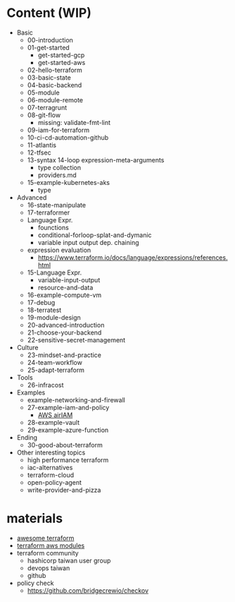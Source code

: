 # Content (WIP)

- Basic
  - 00-introduction
  - 01-get-started
    - get-started-gcp
    - get-started-aws
  - 02-hello-terraform
  - 03-basic-state
  - 04-basic-backend
  - 05-module
  - 06-module-remote
  - 07-terragrunt
  - 08-git-flow
    - missing: validate-fmt-lint
  - 09-iam-for-terraform
  - 10-ci-cd-automation-github
  - 11-atlantis
  - 12-tfsec
  - 13-syntax
    14-loop expression-meta-arguments
    - type collection
    - providers.md
  - 15-example-kubernetes-aks
    - type
- Advanced
  - 16-state-manipulate
  - 17-terraformer
  - Language Expr.
    - founctions
    - conditional-forloop-splat-and-dymanic
    - variable input output dep. chaining
  - expression evaluation
    - https://www.terraform.io/docs/language/expressions/references.html
  - 15-Language Expr.
    - variable-input-output
    - resource-and-data
  - 16-example-compute-vm
  - 17-debug
  - 18-terratest
  - 19-module-design
  - 20-advanced-introduction
  - 21-choose-your-backend
  - 22-sensitive-secret-management
- Culture
  - 23-mindset-and-practice
  - 24-team-workflow
  - 25-adapt-terraform
- Tools
  - 26-infracost
- Examples
  - example-networking-and-firewall
  - 27-example-iam-and-policy
    - [AWS airIAM](https://github.com/bridgecrewio/AirIAM)
  - 28-example-vault
  - 29-example-azure-function
- Ending
  - 30-good-about-terraform
- Other interesting topics
  - high performance terraform
  - iac-alternatives
  - terraform-cloud
  - open-policy-agent
  - write-provider-and-pizza

# materials

- [awesome terraform](https://github.com/shuaibiyy/awesome-terraform)
- [terraform aws modules](https://github.com/terraform-aws-modules)
- terraform community
  - hashicorp taiwan user group
  - devops taiwan
  - github
- policy check
  - https://github.com/bridgecrewio/checkov
